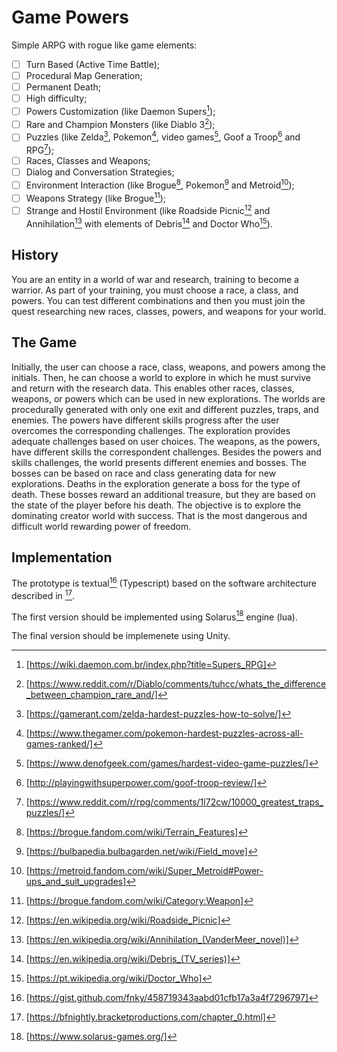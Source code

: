 # Game Powers

Simple ARPG with rogue like game elements:
- [ ] Turn Based (Active Time Battle);
- [ ] Procedural Map Generation;
- [ ] Permanent Death;
- [ ] High difficulty;
- [ ] Powers Customization (like Daemon Supers[^1]);
- [ ] Rare and Champion Monsters (like Diablo 3[^2]);
- [ ] Puzzles (like Zelda[^3], Pokemon[^4], video games[^5], Goof a Troop[^16] and RPG[^6]);
- [ ] Races, Classes and Weapons;
- [ ] Dialog and Conversation Strategies;
- [ ] Environment Interaction (like Brogue[^14], Pokemon[^13] and Metroid[^15]);
- [ ] Weapons Strategy (like Brogue[^12]);
- [ ] Strange and Hostil Environment (like Roadside Picnic[^7] and Annihilation[^8] with elements of Debris[^9] and Doctor Who[^10]).

## History

You are an entity in a world of war and research, training to become a warrior. As part of your training, you must choose a race, a class, and powers. You can test different combinations and then you must join the quest researching new races, classes, powers, and weapons for your world.

## The Game

Initially, the user can choose a race, class, weapons, and powers among the initials. Then, he can choose a world to explore in which he must survive and return with the research data. This enables other races, classes, weapons, or powers which can be used in new explorations. The worlds are procedurally generated with only one exit and different puzzles, traps, and enemies. The powers have different skills progress after the user overcomes the corresponding challenges. The exploration provides adequate challenges based on user choices. The weapons, as the powers, have different skills the correspondent challenges. Besides the powers and skills challenges, the world presents different enemies and bosses. The bosses can be based on race and class generating data for new explorations. Deaths in the exploration generate a boss for the type of death. These bosses reward an additional treasure, but they are based on the state of the player before his death. The objective is to explore the dominating creator world with success. That is the most dangerous and difficult world rewarding power of freedom.

## Implementation

The prototype is textual[^17] (Typescript) based on the software architecture described in [^18].

The first version should be implemented using Solarus[^11] engine (lua).

The final version should be implemenete using Unity.


[^1]: [https://wiki.daemon.com.br/index.php?title=Supers_RPG]
[^2]: [https://www.reddit.com/r/Diablo/comments/tuhcc/whats_the_difference_between_champion_rare_and/]
[^3]: [https://gamerant.com/zelda-hardest-puzzles-how-to-solve/]
[^4]: [https://www.thegamer.com/pokemon-hardest-puzzles-across-all-games-ranked/]
[^5]: [https://www.denofgeek.com/games/hardest-video-game-puzzles/]
[^6]: [https://www.reddit.com/r/rpg/comments/1l72cw/10000_greatest_traps_puzzles/]
[^7]: [https://en.wikipedia.org/wiki/Roadside_Picnic]
[^8]: [https://en.wikipedia.org/wiki/Annihilation_(VanderMeer_novel)]
[^9]: [https://en.wikipedia.org/wiki/Debris_(TV_series)]
[^10]: [https://pt.wikipedia.org/wiki/Doctor_Who]
[^11]: [https://www.solarus-games.org/]
[^12]: [https://brogue.fandom.com/wiki/Category:Weapon]
[^13]: [https://bulbapedia.bulbagarden.net/wiki/Field_move]
[^14]: [https://brogue.fandom.com/wiki/Terrain_Features]
[^15]: [https://metroid.fandom.com/wiki/Super_Metroid#Power-ups_and_suit_upgrades]
[^16]: [http://playingwithsuperpower.com/goof-troop-review/]
[^17]: [https://gist.github.com/fnky/458719343aabd01cfb17a3a4f7296797]
[^18]: [https://bfnightly.bracketproductions.com/chapter_0.html]
